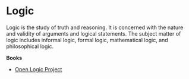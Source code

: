# Logic

Logic is the study of truth and reasoning. It is concerned with the nature and validity of arguments and logical statements. The subject matter of logic includes informal logic, formal logic, mathematical logic, and philosophical logic.

**Books**

* [Open Logic Project](https://openlogicproject.org)
